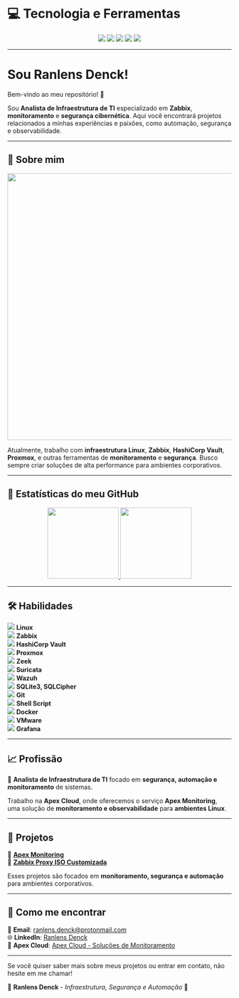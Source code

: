 # 💻 Tecnologia e Ferramentas  

<p align="center">
  <a href="https://www.linux.org/"><img src="https://img.shields.io/badge/Linux-Server-blue?style=for-the-badge&logo=linux"/></a>
  <a href="https://www.zabbix.com/"><img src="https://img.shields.io/badge/Zabbix-7.0-red?style=for-the-badge&logo=zabbix"/></a>
  <a href="https://www.hashicorp.com/products/vault"><img src="https://img.shields.io/badge/HashiCorp%20Vault-1.9-yellow?style=for-the-badge&logo=hashicorp"/></a>
  <a href="https://github.com/rsdenck"><img src="https://img.shields.io/badge/GitHub-Dev-black?style=for-the-badge&logo=github"/></a>
  <a href="https://www.docker.com/"><img src="https://img.shields.io/badge/Docker-Container-blue?style=for-the-badge&logo=docker"/></a>
</p>

---

# Sou **Ranlens Denck**!  

Bem-vindo ao meu repositório! 🚀  

Sou **Analista de Infraestrutura de TI** especializado em **Zabbix**, **monitoramento** e **segurança cibernética**. Aqui você encontrará projetos relacionados a minhas experiências e paixões, como automação, segurança e observabilidade.

---

## 📌 Sobre mim  

<p align="center">
  <img src="https://camo.githubusercontent.com/f3d1844ae6b25ed2014a4cc0c2c06e43791ef47db2f99aa3cc76279d0c4c80e2/68747470733a2f2f6469676974616c65646765746563682e696e2f696d616765732f42616e6e65725f30325f6e65772e676966" width="600"/>
</p>

Atualmente, trabalho com **infraestrutura Linux**, **Zabbix**, **HashiCorp Vault**, **Proxmox**, e outras ferramentas de **monitoramento** e **segurança**. Busco sempre criar soluções de alta performance para ambientes corporativos.

---

## 🚀 Estatísticas do meu GitHub  

<div align="center">
  <a href="https://github.com/rsdenck">
    <img height="160em" src="https://github-readme-stats.vercel.app/api?username=rsdenck&show_icons=true&theme=radical&include_all_commits=true&count_private=true&hide_title=true&hide=prs"/>
    <img height="160em" src="https://github-readme-stats.vercel.app/api/top-langs/?username=rsdenck&layout=compact&langs_count=8&theme=radical"/>
  </a>
</div>

---

## 🛠️ Habilidades  

<img src="https://img.shields.io/badge/Linux-FCC624?style=flat-square&logo=linux&logoColor=black"/> **Linux**  
<img src="https://img.shields.io/badge/Zabbix-7.0-red?style=flat-square&logo=zabbix"/> **Zabbix**  
<img src="https://img.shields.io/badge/HashiCorp%20Vault-1.9-yellow?style=flat-square&logo=hashicorp"/> **HashiCorp Vault**  
<img src="https://img.shields.io/badge/Proxmox-6.3-orange?style=flat-square&logo=proxmox"/> **Proxmox**  
<img src="https://img.shields.io/badge/Zeek-FFD700?style=flat-square&logo=zeek"/> **Zeek**  
<img src="https://img.shields.io/badge/Suricata-ff4500?style=flat-square&logo=suricata"/> **Suricata**  
<img src="https://img.shields.io/badge/Wazuh-0052CC?style=flat-square&logo=wazuh"/> **Wazuh**  
<img src="https://img.shields.io/badge/SQLite-07405E?style=flat-square&logo=sqlite&logoColor=white"/> **SQLite3, SQLCipher**  
<img src="https://img.shields.io/badge/Git-F05032?style=flat-square&logo=git&logoColor=white"/> **Git**  
<img src="https://img.shields.io/badge/Shell_Script-121011?style=flat-square&logo=gnu-bash&logoColor=white"/> **Shell Script**  
<img src="https://img.shields.io/badge/Docker-2496ED?style=flat-square&logo=docker&logoColor=white"/> **Docker**  
<img src="https://img.shields.io/badge/VMware-607078?style=flat-square&logo=vmware&logoColor=white"/> **VMware**  
<img src="https://img.shields.io/badge/Grafana-F46800?style=flat-square&logo=grafana&logoColor=white"/> **Grafana**  

---

## 📈 Profissão  

💼 **Analista de Infraestrutura de TI** focado em **segurança, automação e monitoramento** de sistemas.  

Trabalho na **Apex Cloud**, onde oferecemos o serviço **Apex Monitoring**, uma solução de **monitoramento e observabilidade** para **ambientes Linux**.

---

## 🚀 Projetos  

🔹 **[Apex Monitoring](https://github.com/rsdenck/apex-monitoring)**  
🔹 **[Zabbix Proxy ISO Customizada](https://github.com/rsdenck/ZalpaOS)**  

Esses projetos são focados em **monitoramento, segurança e automação** para ambientes corporativos.

---

## 📅 Como me encontrar  

📧 **Email**: ranlens.denck@protonmail.com  
🌐 **LinkedIn**: [Ranlens Denck](https://www.linkedin.com/in/ranlensdenck)  
💼 **Apex Cloud**: [Apex Cloud - Soluções de Monitoramento](https://rsdenck.github.io/apex.cloud/)  

---

Se você quiser saber mais sobre meus projetos ou entrar em contato, não hesite em me chamar!  

🔹 **Ranlens Denck** - *Infraestrutura, Segurança e Automação* 🚀  
